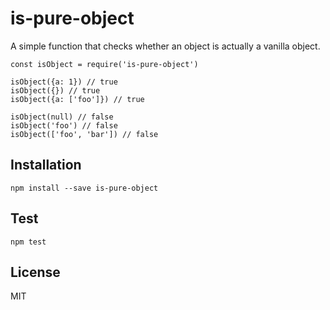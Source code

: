 # is-pure-object
A simple function that checks whether an object is actually a vanilla object.

```
const isObject = require('is-pure-object')

isObject({a: 1}) // true
isObject({}) // true
isObject({a: ['foo']}) // true

isObject(null) // false
isObject('foo') // false
isObject(['foo', 'bar']) // false
```

## Installation
```
npm install --save is-pure-object
```

## Test
```
npm test
```

## License
MIT
